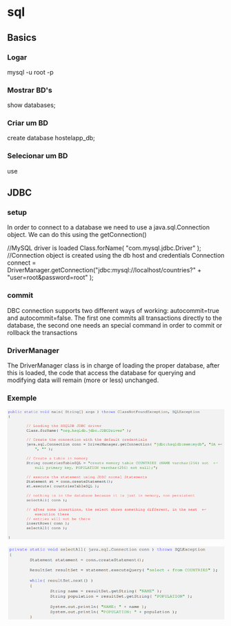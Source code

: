 # sql

## Basics

### Logar
mysql -u root -p 
### Mostrar BD's
show databases;
### Criar um BD
create database hostelapp_db;
### Selecionar um BD
use <nome>

## JDBC

### setup
In order to connect to a database we need to use a java.sql.Connection object. We can do this using the getConnection()

//MySQL driver is loaded
Class.forName( "com.mysql.jdbc.Driver" );
//Connection object is created using the db host and credentials
Connection connect = DriverManager.getConnection("jdbc:mysql://localhost/countries?" + "user=root&amp;password=root" );

### commit
DBC connection supports two different ways of working:
autocommit=true and autocommit=false. The first one commits all transactions directly to the database, the second one needs an special command in order to commit or rollback the transactions

### DriverManager
The DriverManager class is in charge of loading the proper database, after this is loaded, the code that access the database for querying
and modifying data will remain (more or less) unchanged.

### Exemple
<p align="center">
  <img src="jdbcex1.png" alt="main">
</p>

<p align="center">
  <img src="jdbcex2.png" alt="func">
</p>
